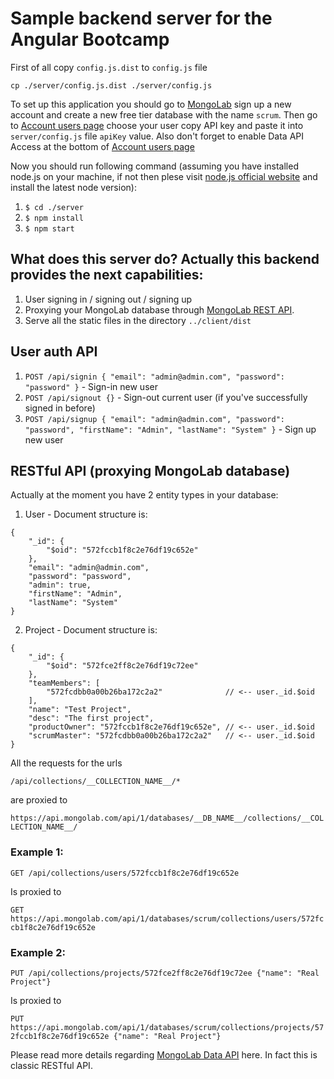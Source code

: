 # Sample backend server for the Angular Bootcamp

First of all copy `config.js.dist` to `config.js` file

`cp ./server/config.js.dist ./server/config.js`

To set up this application you should go to [MongoLab](https://mlab.com/) sign up a new account
and create a new free tier database with the name `scrum`. Then go to [Account users page](https://mlab.com/account-details/) choose your user
copy API key and paste it into `server/config.js` file `apiKey` value. Also don't forget to enable Data API Access at the bottom of [Account users page](https://mlab.com/account-details/)

Now you should run following command (assuming you have installed node.js on your machine, if not then plese visit [node.js official website](https://nodejs.org/en/)
and install the latest node version):

1. `$ cd ./server`
2. `$ npm install`
3. `$ npm start`

## What does this server do? Actually this backend provides the next capabilities:

1. User signing in / signing out / signing up
2. Proxying your MongoLab database through [MongoLab REST API](http://docs.mlab.com/data-api/).
3. Serve all the static files in the directory `../client/dist`

## User auth API

1. `POST /api/signin { "email": "admin@admin.com", "password": "password" }` - Sign-in new user
2. `POST /api/signout {}` - Sign-out current user (if you've successfully signed in before)
3. `POST /api/signup { "email": "admin@admin.com", "password": "password", "firstName": "Admin", "lastName": "System" }` - Sign up new user

## RESTful API (proxying MongoLab database)

Actually at the moment you have 2 entity types in your database:

1. User - Document structure is:
```
{
    "_id": {
        "$oid": "572fccb1f8c2e76df19c652e"
    },
    "email": "admin@admin.com",
    "password": "password",
    "admin": true,
    "firstName": "Admin",
    "lastName": "System"
}
```

2. Project - Document structure is:
```
{
    "_id": {
        "$oid": "572fce2ff8c2e76df19c72ee"
    },
    "teamMembers": [
        "572fcdbb0a00b26ba172c2a2"              // <-- user._id.$oid
    ],
    "name": "Test Project",
    "desc": "The first project",
    "productOwner": "572fccb1f8c2e76df19c652e", // <-- user._id.$oid
    "scrumMaster": "572fcdbb0a00b26ba172c2a2"   // <-- user._id.$oid
}
```

All the requests for the urls

`/api/collections/__COLLECTION_NAME__/*`

are proxied to

`https://api.mongolab.com/api/1/databases/__DB_NAME__/collections/__COLLECTION_NAME__/`

### Example 1:

`GET /api/collections/users/572fccb1f8c2e76df19c652e` 
    
Is proxied to

`GET https://api.mongolab.com/api/1/databases/scrum/collections/users/572fccb1f8c2e76df19c652e`

### Example 2:

`PUT /api/collections/projects/572fce2ff8c2e76df19c72ee {"name": "Real Project"}` 

Is proxied to

`PUT https://api.mongolab.com/api/1/databases/scrum/collections/projects/572fccb1f8c2e76df19c652e {"name": "Real Project"}` 

Please read more details regarding [MongoLab Data API](http://docs.mlab.com/data-api/) here. In fact this is classic RESTful API.
